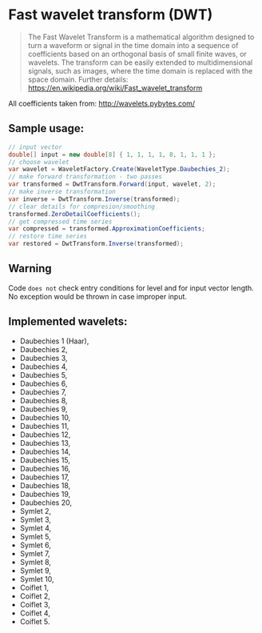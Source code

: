 # Fast wavelet transform (DWT)
> The Fast Wavelet Transform is a mathematical algorithm designed to turn a waveform or signal in the time domain into a sequence of coefficients based on an orthogonal basis of small finite waves, or wavelets. The transform can be easily extended to multidimensional signals, such as images, where the time domain is replaced with the space domain. Further details: https://en.wikipedia.org/wiki/Fast_wavelet_transform

All coefficients taken from: http://wavelets.pybytes.com/ 

## Sample usage:
```cs
// input vector
double[] input = new double[8] { 1, 1, 1, 1, 8, 1, 1, 1 };
// choose wavelet
var wavelet = WaveletFactory.Create(WaveletType.Daubechies_2);
// make forward transformation - two passes
var transformed = DwtTransform.Forward(input, wavelet, 2);
// make inverse transformation
var inverse = DwtTransform.Inverse(transformed);
// clear details for compresion/smoothing
transformed.ZeroDetailCoefficients();
// get compressed time series
var compressed = transformed.ApproximationCoefficients;
// restore time series 
var restored = DwtTransform.Inverse(transformed);
```
## Warning
Code `does not` check entry conditions for level and for input vector length. No exception would be thrown in case improper input.

## Implemented wavelets:
- Daubechies 1 (Haar),
- Daubechies 2,
- Daubechies 3,
- Daubechies 4,
- Daubechies 5,
- Daubechies 6,
- Daubechies 7,
- Daubechies 8,
- Daubechies 9,
- Daubechies 10,
- Daubechies 11,
- Daubechies 12,
- Daubechies 13,
- Daubechies 14,
- Daubechies 15,
- Daubechies 16,
- Daubechies 17,
- Daubechies 18,
- Daubechies 19,
- Daubechies 20,
- Symlet 2,
- Symlet 3,
- Symlet 4,
- Symlet 5,
- Symlet 6,
- Symlet 7,
- Symlet 8,
- Symlet 9,
- Symlet 10,
- Coiflet 1,
- Coiflet 2,
- Coiflet 3,
- Coiflet 4,
- Coiflet 5.